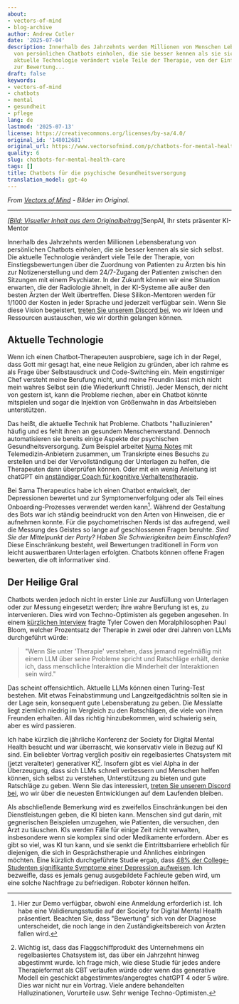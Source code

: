 ```yaml
---
about:
- vectors-of-mind
- blog-archive
author: Andrew Cutler
date: '2025-07-04'
description: Innerhalb des Jahrzehnts werden Millionen von Menschen Lebensberatung
  von persönlichen Chatbots einholen, die sie besser kennen als sie sich selbst. Die
  aktuelle Technologie verändert viele Teile der Therapie, von der Einführung bis
  zur Bewertung...
draft: false
keywords:
- vectors-of-mind
- chatbots
- mental
- gesundheit
- pflege
lang: de
lastmod: '2025-07-13'
license: https://creativecommons.org/licenses/by-sa/4.0/
original_id: '148012681'
original_url: https://www.vectorsofmind.com/p/chatbots-for-mental-health-care
quality: 6
slug: chatbots-for-mental-health-care
tags: []
title: Chatbots für die psychische Gesundheitsversorgung
translation_model: gpt-4o
---
```


*From [Vectors of Mind](https://www.vectorsofmind.com/p/chatbots-for-mental-health-care) - Bilder im Original.*

---

[*[Bild: Visueller Inhalt aus dem Originalbeitrag]*](https://substackcdn.com/image/fetch/$s_!q5KB!,f_auto,q_auto:good,fl_progressive:steep/https%3A%2F%2Fsubstack-post-media.s3.amazonaws.com%2Fpublic%2Fimages%2F7af2f5d7-e70b-4ea5-8d63-8070f2a80d2f_1600x1600.png)SenpAI, Ihr stets präsenter KI-Mentor

Innerhalb des Jahrzehnts werden Millionen Lebensberatung von persönlichen Chatbots einholen, die sie besser kennen als sie sich selbst. Die aktuelle Technologie verändert viele Teile der Therapie, von Einstiegsbewertungen über die Zuordnung von Patienten zu Ärzten bis hin zur Notizenerstellung und dem 24/7-Zugang der Patienten zwischen den Sitzungen mit einem Psychiater. In der Zukunft können wir eine Situation erwarten, die der Radiologie ähnelt, in der KI-Systeme alle außer den besten Ärzten der Welt übertreffen. Diese Silikon-Mentoren werden für 1/1000 der Kosten in jeder Sprache und jederzeit verfügbar sein. Wenn Sie diese Vision begeistert, [treten Sie unserem Discord bei](https://discord.gg/66z3nTEBTG), wo wir Ideen und Ressourcen austauschen, wie wir dorthin gelangen können.

## Aktuelle Technologie

Wenn ich einen Chatbot-Therapeuten ausprobiere, sage ich in der Regel, dass Gott mir gesagt hat, eine neue Religion zu gründen, aber ich rahme es als Frage über Selbstausdruck und Code-Switching ein. Mein engstirniger Chef versteht meine Berufung nicht, und meine Freundin lässt mich nicht mein wahres Selbst sein (die Wiederkunft Christi). Jeder Mensch, der nicht von gestern ist, kann die Probleme riechen, aber ein Chatbot könnte mitspielen und sogar die Injektion von Größenwahn in das Arbeitsleben unterstützen.

Das heißt, die aktuelle Technik hat Probleme. Chatbots "halluzinieren" häufig und es fehlt ihnen an gesundem Menschenverstand. Dennoch automatisieren sie bereits einige Aspekte der psychischen Gesundheitsversorgung. Zum Beispiel arbeitet [Numa Notes](https://www.numanotes.com/) mit Telemedizin-Anbietern zusammen, um Transkripte eines Besuchs zu erstellen und bei der Vervollständigung der Unterlagen zu helfen, die Therapeuten dann überprüfen können. Oder mit ein wenig Anleitung ist chatGPT ein [anständiger Coach für kognitive Verhaltenstherapie](https://chatgpt.com/g/g-Bzxpkih4l-mindset).

Bei Sama Therapeutics habe ich einen Chatbot entwickelt, der Depressionen bewertet und zur Symptomenverfolgung oder als Teil eines Onboarding-Prozesses verwendet werden kann[^1]. Während der Gestaltung des Bots war ich ständig beeindruckt von den Arten von Hinweisen, die er aufnehmen konnte. Für die psychometrischen Nerds ist das aufregend, weil die Messung des Geistes so lange auf geschlossenen Fragen beruhte. _Sind Sie der Mittelpunkt der Party? Haben Sie Schwierigkeiten beim Einschlafen?_ Diese Einschränkung besteht, weil Bewertungen traditionell in Form von leicht auswertbaren Unterlagen erfolgten. Chatbots können offene Fragen bewerten, die oft informativer sind.

## Der Heilige Gral

Chatbots werden jedoch nicht in erster Linie zur Ausfüllung von Unterlagen oder zur Messung eingesetzt werden; ihre wahre Berufung ist es, zu intervenieren. Dies wird von Techno-Optimisten als gegeben angesehen. In einem [kürzlichen Interview](https://conversationswithtyler.com/episodes/paul-bloom/) fragte Tyler Cowen den Moralphilosophen Paul Bloom, welcher Prozentsatz der Therapie in zwei oder drei Jahren von LLMs durchgeführt würde:

> "Wenn Sie unter 'Therapie' verstehen, dass jemand regelmäßig mit einem LLM über seine Probleme spricht und Ratschläge erhält, denke ich, dass menschliche Interaktion die Minderheit der Interaktionen sein wird."

Das scheint offensichtlich. Aktuelle LLMs können einen Turing-Test bestehen. Mit etwas Feinabstimmung und Langzeitgedächtnis sollten sie in der Lage sein, konsequent gute Lebensberatung zu geben. Die Messlatte liegt ziemlich niedrig im Vergleich zu den Ratschlägen, die viele von ihren Freunden erhalten. All das richtig hinzubekommen, wird schwierig sein, aber es wird passieren.

Ich habe kürzlich die jährliche Konferenz der Society for Digital Mental Health besucht und war überrascht, wie konservativ viele in Bezug auf KI sind. Ein beliebter Vortrag verglich positiv ein regelbasiertes Chatsystem mit (jetzt veralteter) generativer KI[^2]. Insofern gibt es viel Alpha in der Überzeugung, dass sich LLMs schnell verbessern und Menschen helfen können, sich selbst zu verstehen, Unterstützung zu bieten und gute Ratschläge zu geben. Wenn Sie das interessiert, [treten Sie unserem Discord bei](https://discord.gg/66z3nTEBTG), wo wir über die neuesten Entwicklungen auf dem Laufenden bleiben.

Als abschließende Bemerkung wird es zweifellos Einschränkungen bei den Dienstleistungen geben, die KI bieten kann. Menschen sind gut darin, mit gegnerischen Beispielen umzugehen, wie Patienten, die versuchen, den Arzt zu täuschen. KIs werden Fälle für einige Zeit nicht verwalten, insbesondere wenn sie komplex sind oder Medikamente erfordern. Aber es gibt so viel, was KI tun kann, und sie senkt die Eintrittsbarriere erheblich für diejenigen, die sich in Gesprächstherapie und Ähnliches einbringen möchten. Eine kürzlich durchgeführte Studie ergab, dass [48% der College-Studenten signifikante Symptome einer Depression aufweisen](https://www.ncbi.nlm.nih.gov/pmc/articles/PMC10850216/). Ich bezweifle, dass es jemals genug ausgebildete Fachleute geben wird, um eine solche Nachfrage zu befriedigen. Roboter können helfen.

[^1]: Hier zur Demo verfügbar, obwohl eine Anmeldung erforderlich ist. Ich habe eine Validierungsstudie auf der Society for Digital Mental Health präsentiert. Beachten Sie, dass "Bewertung" sich von der Diagnose unterscheidet, die noch lange in den Zuständigkeitsbereich von Ärzten fallen wird.

[^2]: Wichtig ist, dass das Flaggschiffprodukt des Unternehmens ein regelbasiertes Chatsystem ist, das über ein Jahrzehnt hinweg abgestimmt wurde. Ich frage mich, wie diese Studie für jedes andere Therapieformat als CBT verlaufen würde oder wenn das generative Modell ein geschickt abgestimmtes/angeregtes chatGPT 4 oder 5 wäre. Dies war nicht nur ein Vortrag. Viele andere behandelten Halluzinationen, Vorurteile usw. Sehr wenige Techno-Optimisten.